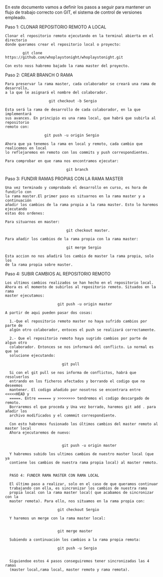 En este documento vamos a definir los pasos a seguir para mantener un flujo de
trabajo correcto con GIT, el sistema de control de versiones empleado.

  Paso 1: CLONAR REPOSITORIO REMOTO A LOCAL

    Clonar el repositorio remoto ejecutando en la terminal abierta en el directorio
    donde queramos crear el repositorio local o proyecto:

            git clone https://github.com/whoplaystonight/whoplaystonight.git

    Con esto noss habremo bajado la rama master del proyecto.


  Paso 2: CREAR BRANCH O RAMA

    Para preservar la rama master, cada colaborador se creará una rama de desarrollo,
    a la que le asignará el nombre del colaborador.

                        git checkout -b Sergio

    Esta será la rama de desarrollo de cada colaborador, en la que implementará
    sus avances. En principio es una rama local, que habrá que subirla al repositorio
    remoto con:

                      git push -u origin Sergio

    Ahora que ya tenemos la rama en local y remoto, cada cambio que realicemos en local
    lo reflejaremos en remoto con los commits y push correspondientes.

    Para comprobar en que rama nos encontramos ejecutar:

                                git branch


  Paso 3: FUNDIR RAMAS PROPIAS CON LA RAMA MASTER

    Una vez terminado y comprobado el desarrollo en curso, es hora de fundirlo con
    la rama master.El primer paso es situarnos en la rama master y a continuación
    añadir los cambios de la rama propia a la rama master. Esto lo haremos ejecutando
    estas dos ordenes:

    Para situarnos en master:

                                git checkout master.

    Para añadir los cambios de la rama propia con la rama master:

                                git merge Sergio

    Esta accion no nos añadirá los cambio de master la rama propia, solo los
    de la rama propia sobre master.

  Paso 4: SUBIR CAMBIOS AL REPOSITORIO REMOTO

    Los ultimos cambios realizados se han hecho en el repositorio local.
    Ahora es el momento de subirlos al repositorio remoto. Situados en la rama
    master ejecutamos:

                            git push -u origin master

    A partir de aqui pueden pasar dos cosas:

      1.-Que el repositorio remoto master no haya sufrido cambios por parte de
      algún otro colaborador, entoces el push se realizará correctamente.

      2.- Que el repositorio remoto haya sugrido cambios por parte de algun otro
      colaborador. Entonces se nos informará del conflicto. Lo normal es que se
      solucione ejecutando:

                              git pull

      Si con el git pull se nos informa de conflictos, habrá que resolverlos
      entrando en los ficheros afectados y borrando el codigo que no deseemos
      mantener. El codigo añadido por nosotros se encontrara entre <<<<<HEAD y
      =====. Entre ====== y >>>>>>>> tendremos el codigo descargado de remoto.
      Borraremos el que proceda y Una vez borrado, haremos git add . para añadir los
      archivo modificados y el commmit correspondiente.

      Con esto habremos fusionado los últimos cambios del master remoto al master local
      Ahora ejecutaremos de nuevo:


                              git push -u origin master

      Y habremos subido los ultimos cambios de nuestro master local (que ya
      contiene los cambios de nuestra rama propia local) al master remoto.


      PASO 4: FUNDIR RAMA MASTER CON RAMA LOCAL

      El último paso a realizar, solo en el caso de que queramos continuar
      trabajando con ella, es sincronizar los cambios de nuestra rama
      propia local con la rama master local( que acabamos de sincronizar con la
      master remota). Para ello, nos situamos en la rama propia con:

                            git checkout Sergio

      Y haremos un merge con la rama master local:


                            git merge master

      Subiendo a continuación los cambios a la rama propia remota:

                            git push -u Sergio


      Siguiendoe estos 4 pasos conseguiremos tener sincronizadas las 4 ramas
      (master local,rama local, master remoto y rama remota).

